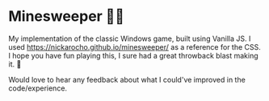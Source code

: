 # Minesweeper 🤖🤖
My implementation of the classic Windows game, built using Vanilla JS. I used https://nickarocho.github.io/minesweeper/ as a reference for the CSS. I hope you have fun playing this, I sure had a great throwback blast making it. 👾 

Would love to hear any feedback about what I could've improved in the code/experience. 
